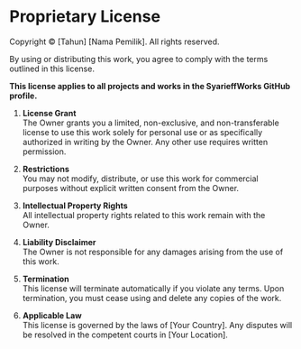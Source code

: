 # Proprietary License

Copyright © [Tahun] [Nama Pemilik]. All rights reserved.

By using or distributing this work, you agree to comply with the terms outlined in this license.

**This license applies to all projects and works in the SyarieffWorks GitHub profile.**

1. **License Grant**  
   The Owner grants you a limited, non-exclusive, and non-transferable license to use this work solely for personal use or as specifically authorized in writing by the Owner. Any other use requires written permission.

2. **Restrictions**  
   You may not modify, distribute, or use this work for commercial purposes without explicit written consent from the Owner.

3. **Intellectual Property Rights**  
   All intellectual property rights related to this work remain with the Owner.

4. **Liability Disclaimer**  
   The Owner is not responsible for any damages arising from the use of this work.

5. **Termination**  
   This license will terminate automatically if you violate any terms. Upon termination, you must cease using and delete any copies of the work.

6. **Applicable Law**  
   This license is governed by the laws of [Your Country]. Any disputes will be resolved in the competent courts in [Your Location].
